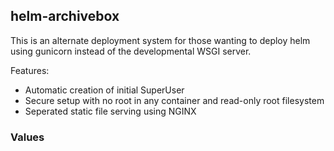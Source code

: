 ## helm-archivebox

This is an alternate deployment system for those wanting to deploy helm using gunicorn instead of the developmental WSGI server.

Features:
- Automatic creation of initial SuperUser
- Secure setup with no root in any container and read-only root filesystem
- Seperated static file serving using NGINX

### Values
